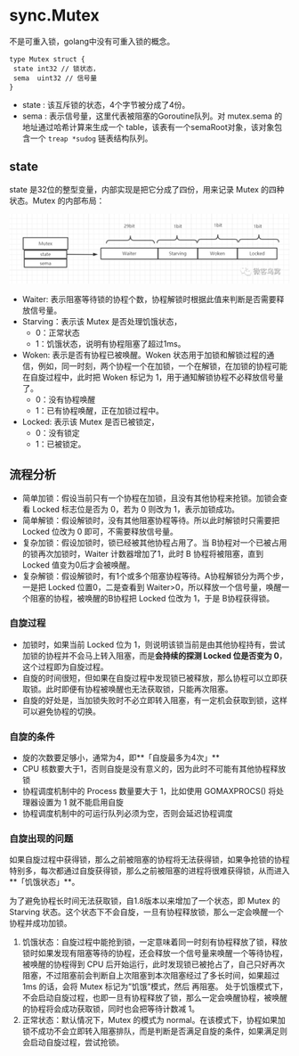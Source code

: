 # sync.Mutex

不是可重入锁，golang中没有可重入锁的概念。

```golang
type Mutex struct {
 state int32 // 锁状态，
 sema  uint32 // 信号量
}
```

- state : 该互斥锁的状态，4个字节被分成了4份。
- sema : 表示信号量，这里代表被阻塞的Goroutine队列。对 mutex.sema 的地址通过哈希计算来生成一个 table，该表有一个semaRoot对象，该对象包含一个 `treap *sudog` 链表结构队列。

## state

state 是32位的整型变量，内部实现是把它分成了四份，用来记录 Mutex 的四种状态。Mutex 的内部布局：

![preload](./assets/sync.Mutex/cbf685957884335d7e27fd6d1daf3188.png)

- Waiter: 表示阻塞等待锁的协程个数，协程解锁时根据此值来判断是否需要释放信号量。
- Starving：表示该 Mutex 是否处理饥饿状态，
  - 0：正常状态
  - 1：饥饿状态，说明有协程阻塞了超过1ms。
- Woken: 表示是否有协程已被唤醒。Woken 状态用于加锁和解锁过程的通信，例如，同一时刻，两个协程一个在加锁，一个在解锁，在加锁的协程可能在自旋过程中，此时把 Woken 标记为 1，用于通知解锁协程不必释放信号量了。
  - 0：没有协程唤醒 
  - 1：已有协程唤醒，正在加锁过程中。
- Locked: 表示该 Mutex 是否已被锁定，
  - 0：没有锁定 
  - 1：已被锁定。



## 流程分析

- 简单加锁：假设当前只有一个协程在加锁，且没有其他协程来抢锁。加锁会查看 Locked 标志位是否为 0，若为 0 则改为 1，表示加锁成功。
- 简单解锁：假设解锁时，没有其他阻塞协程等待。所以此时解锁时只需要把 Locked 位改为 0 即可，不需要释放信号量。
- 复杂加锁：假设加锁时，锁已经被其他协程占用了。当 B协程对一个已被占用的锁再次加锁时，Waiter 计数器增加了1，此时 B 协程将被阻塞，直到 Locked 值变为0后才会被唤醒。
- 复杂解锁：假设解锁时，有1个或多个阻塞协程等待。A协程解锁分为两个步，一是把 Locked 位置0，二是查看到 Waiter>0，所以释放一个信号量，唤醒一个阻塞的协程，被唤醒的B协程把 Locked 位改为 1，于是 B协程获得锁。

### 自旋过程

- 加锁时，如果当前 Locked 位为 1，则说明该锁当前是由其他协程持有，尝试加锁的协程并不会马上转入阻塞，而是**会持续的探测 Locked 位是否变为 0**，这个过程即为自旋过程。
- 自旋的时间很短，但如果在自旋过程中发现锁已被释放，那么协程可以立即获取锁。此时即便有协程被唤醒也无法获取锁，只能再次阻塞。
- 自旋的好处是，当加锁失败时不必立即转入阻塞，有一定机会获取到锁，这样可以避免协程的切换。

### 自旋的条件

- 旋的次数要足够小，通常为4，即**「自旋最多为4次」**
- CPU 核数要大于1，否则自旋是没有意义的，因为此时不可能有其他协程释放锁
- 协程调度机制中的 Process 数量要大于 1，比如使用 GOMAXPROCS() 将处理器设置为 1 就不能启用自旋
- 协程调度机制中的可运行队列必须为空，否则会延迟协程调度

### 自旋出现的问题

如果自旋过程中获得锁，那么之前被阻塞的协程将无法获得锁，如果争抢锁的协程特别多，每次都通过自旋获得锁，那么之前被阻塞的进程将很难获得锁，从而进入**「饥饿状态」**。

为了避免协程长时间无法获取锁，自1.8版本以来增加了一个状态，即 Mutex 的 Starving 状态。这个状态下不会自旋，一旦有协程释放锁，那么一定会唤醒一个协程并成功加锁。

1. 饥饿状态：自旋过程中能抢到锁，一定意味着同一时刻有协程释放了锁，释放锁时如果发现有阻塞等待的协程，还会释放一个信号量来唤醒一个等待协程，被唤醒的协程得到 CPU 后开始运行，此时发现锁已被抢占了，自己只好再次阻塞，不过阻塞前会判断自上次阻塞到本次阻塞经过了多长时间，如果超过 1ms 的话，会将 Mutex 标记为”饥饿”模式，然后 再阻塞。 处于饥饿模式下，不会启动自旋过程，也即一旦有协程释放了锁，那么一定会唤醒协程，被唤醒的协程将会成功获取锁，同时也会把等待计数减 1。
2. 正常状态：默认情况下，Mutex 的模式为 normal。在该模式下，协程如果加锁不成功不会立即转入阻塞排队，而是判断是否满足自旋的条件，如果满足则会启动自旋过程，尝试抢锁。